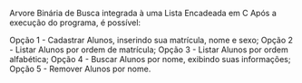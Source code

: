 Arvore Binária de Busca integrada à uma Lista Encadeada em C
Após a execução do programa, é possível:

Opção 1 - Cadastrar Alunos, inserindo sua matrícula, nome e sexo;
Opção 2 - Listar Alunos por ordem de matrícula;
Opção 3 - Listar Alunos por ordem alfabética;
Opção 4 - Buscar Alunos por nome, exibindo suas informações;
Opção 5 - Remover Alunos por nome. 
